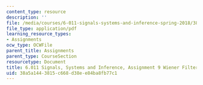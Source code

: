 ```yaml
---
content_type: resource
description: ''
file: /media/courses/6-011-signals-systems-and-inference-spring-2018/38a5a1443815c668d38ee84ba8fb77c1_MIT6_011S18ps9.pdf
file_type: application/pdf
learning_resource_types:
- Assignments
ocw_type: OCWFile
parent_title: Assignments
parent_type: CourseSection
resourcetype: Document
title: 6.011 Signals, Systems and Inference, Assignment 9 Wiener Filtering
uid: 38a5a144-3815-c668-d38e-e84ba8fb77c1
---
```

